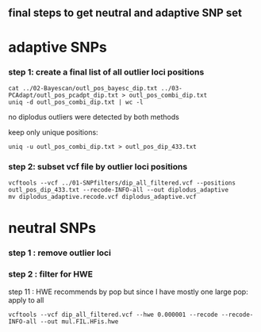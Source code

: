 ## final steps to get neutral and adaptive SNP set

# adaptive SNPs

### step 1: create a final list of all outlier loci positions
```
cat ../02-Bayescan/outl_pos_bayesc_dip.txt ../03-PCAdapt/outl_pos_pcadpt_dip.txt > outl_pos_combi_dip.txt
uniq -d outl_pos_combi_dip.txt | wc -l
```
no diplodus outliers were detected by both methods

keep only unique positions:
```
uniq -u outl_pos_combi_dip.txt > outl_pos_dip_433.txt
```

### step 2: subset vcf file by outlier loci positions
```
vcftools --vcf ../01-SNPfilters/dip_all_filtered.vcf --positions outl_pos_dip_433.txt --recode-INFO-all --out diplodus_adaptive
mv diplodus_adaptive.recode.vcf diplodus_adaptive.vcf
```

# neutral SNPs

### step 1 : remove outlier loci

### step 2 : filter for HWE

step 11 : HWE
   recommends by pop but since I have mostly one large pop: apply to all

```
vcftools --vcf dip_all_filtered.vcf --hwe 0.000001 --recode --recode-INFO-all --out mul.FIL.HFis.hwe
```
